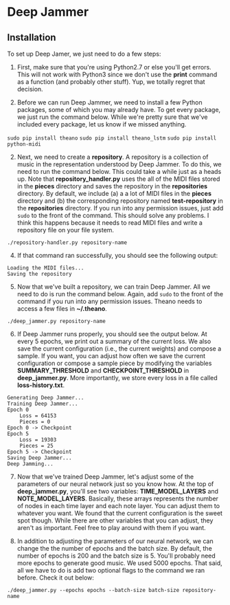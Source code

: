 # Deep Jammer

## Installation

To set up Deep Jamer, we just need to do a few steps:

1. First, make sure that you're using Python2.7 or else you'll get errors. This will not work with Python3 since we don't use the **print** command as a function (and probably other stuff). Yup, we totally regret that decision.

1. Before we can run Deep Jammer, we need to install a few Python packages, some of which you may already have. To get every package, we just run the command below. While we're pretty sure that we've included every package, let us know if we missed anything.

`sudo pip install theano`
`sudo pip install theano_lstm`
`sudo pip install python-midi`

2. Next, we need to create a **repository**. A repository is a collection of music in the representation understood by Deep Jammer. To do this, we need to run the command below. This could take a while just as a heads up. Note that **repository_handler.py** uses the all of the MIDI files stored in the **pieces** directory and saves the repository in the **repositories** directory. By default, we include (a) a a lot of MIDI files in the **pieces** directory and (b) the corresponding repository named **test-repository** in the **repositories** directory. If you run into any permission issues, just add `sudo` to the front of the command. This should solve any problems. I think this happens because it needs to read MIDI files and write a repository file on your file system.

 `./repository-handler.py repository-name`
 
4. If that command ran successfully, you should see the following output:

```
Loading the MIDI files...
Saving the repository
```
 
5. Now that we've built a repository, we can train Deep Jammer. All we need to do is run the command below. Again, add `sudo` to the front of the command if you run into any permission issues. Theano needs to access a few files in **~/.theano**.

`./deep_jammer.py repository-name`

6. If Deep Jammer runs properly, you should see the output below. At every 5 epochs, we print out a summary of the current loss. We also save the current configuration (i.e., the current weights) and compose a sample. If you want, you can adjust how often we save the current configuration or compose a sample piece by modifying the variables **SUMMARY_THRESHOLD** and **CHECKPOINT_THRESHOLD** in **deep_jammer.py**. More importantly, we store every loss in a file called **loss-history.txt**.

```
Generating Deep Jammer...
Training Deep Jammer...
Epoch 0
    Loss = 64153
    Pieces = 0
Epoch 0 -> Checkpoint
Epoch 5
    Loss = 19303
    Pieces = 25
Epoch 5 -> Checkpoint
Saving Deep Jammer...
Deep Jamming...
```

7. Now that we've trained Deep Jammer, let's adjust some of the parameters of our neural network just so you know how. At the top of **deep_jammer.py**, you'll see two variables: **TIME_MODEL_LAYERS** and **NOTE_MODEL_LAYERS**. Basically, these arrays represents the number of nodes in each time layer and each note layer. You can adjust them to whatever you want. We found that the current configuration is the sweet spot though. While there are other variables that you can adjust, they aren't as important. Feel free to play around with them if you want.

8. In addition to adjusting the parameters of our neural network, we can change the the number of epochs and the batch size. By default, the number of epochs is 200 and the batch size is 5. You'll probably need more epochs to generate good music. We used 5000 epochs. That said, all we have to do is add two optional flags to the command we ran before. Check it out below:

`./deep_jammer.py --epochs epochs --batch-size batch-size repository-name`
